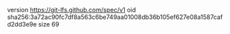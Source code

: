 version https://git-lfs.github.com/spec/v1
oid sha256:3a72ac90fc7df8a563c6be749aa01008db36b105ef627e08a1587cafd2dd3e9e
size 69
